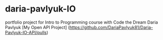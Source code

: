 # daria-pavlyuk-IO
portfolio project for Intro to Programming course with Code the Dream
Daria Pavlyuk
[My Open API Project]
(https://github.com/DariaPavlyuk81/Daria-Pavlyuk-IO-API/pulls)
